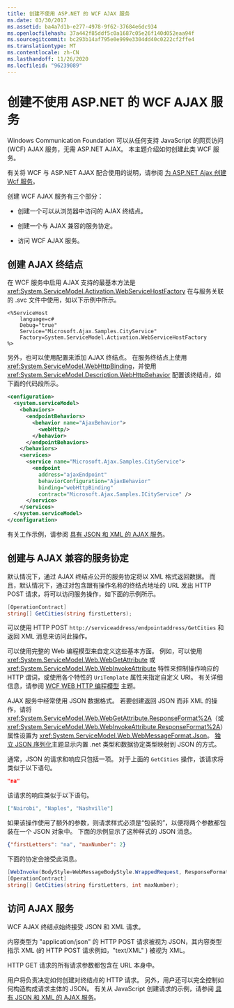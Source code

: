 ```yaml
---
title: 创建不使用 ASP.NET 的 WCF AJAX 服务
ms.date: 03/30/2017
ms.assetid: ba4a7d1b-e277-4978-9f62-37684e6dc934
ms.openlocfilehash: 37a442f85ddf5c0a1687c05e26f140d052eaa94f
ms.sourcegitcommit: bc293b14af795e0e999e3304dd40c0222cf2ffe4
ms.translationtype: MT
ms.contentlocale: zh-CN
ms.lasthandoff: 11/26/2020
ms.locfileid: "96239089"
---
```

# <a name="creating-wcf-ajax-services-without-aspnet"></a>创建不使用 ASP.NET 的 WCF AJAX 服务

Windows Communication Foundation 可以从任何支持 JavaScript 的网页访问 (WCF) AJAX 服务，无需 ASP.NET AJAX。 本主题介绍如何创建此类 WCF 服务。  
  
 有关将 WCF 与 ASP.NET AJAX 配合使用的说明，请参阅 [为 ASP.NET Ajax 创建 Wcf 服务](creating-wcf-services-for-aspnet-ajax.md)。  
  
 创建 WCF AJAX 服务有三个部分：  
  
- 创建一个可以从浏览器中访问的 AJAX 终结点。  
  
- 创建一个与 AJAX 兼容的服务协定。  
  
- 访问 WCF AJAX 服务。  
  
## <a name="creating-an-ajax-endpoint"></a>创建 AJAX 终结点  

 在 WCF 服务中启用 AJAX 支持的最基本方法是 <xref:System.ServiceModel.Activation.WebServiceHostFactory> 在与服务关联的 .svc 文件中使用，如以下示例中所示。  
  
```text
<%ServiceHost
    language=c#  
    Debug="true"  
    Service="Microsoft.Ajax.Samples.CityService"  
    Factory=System.ServiceModel.Activation.WebServiceHostFactory  
%>  
```  
  
 另外，也可以使用配置来添加 AJAX 终结点。 在服务终结点上使用 <xref:System.ServiceModel.WebHttpBinding>，并使用 <xref:System.ServiceModel.Description.WebHttpBehavior> 配置该终结点，如下面的代码段所示。  
  
```xml  
<configuration>  
  <system.serviceModel>  
    <behaviors>  
      <endpointBehaviors>  
        <behavior name="AjaxBehavior">  
          <webHttp/>  
        </behavior>  
      </endpointBehaviors>  
    </behaviors>  
    <services>  
      <service name="Microsoft.Ajax.Samples.CityService">  
        <endpoint
          address="ajaxEndpoint"  
          behaviorConfiguration="AjaxBehavior"  
          binding="webHttpBinding"  
          contract="Microsoft.Ajax.Samples.ICityService" />  
      </service>  
    </services>  
  </system.serviceModel>  
</configuration>  
```  
  
 有关工作示例，请参阅 [具有 JSON 和 XML 的 AJAX 服务](../samples/ajax-service-with-json-and-xml-sample.md)。  
  
## <a name="creating-an-ajax-compatible-service-contract"></a>创建与 AJAX 兼容的服务协定  

 默认情况下，通过 AJAX 终结点公开的服务协定将以 XML 格式返回数据。 而且，默认情况下，通过对包含跟有操作名称的终结点地址的 URL 发出 HTTP POST 请求，将可以访问服务操作，如下面的示例所示。  
  
```csharp
[OperationContract]  
string[] GetCities(string firstLetters);  
```  
  
 可以使用 HTTP POST `http://serviceaddress/endpointaddress/GetCities` 和返回 XML 消息来访问此操作。  
  
 可以使用完整的 Web 编程模型来自定义这些基本方面。 例如，可以使用 <xref:System.ServiceModel.Web.WebGetAttribute> 或 <xref:System.ServiceModel.Web.WebInvokeAttribute> 特性来控制操作响应的 HTTP 谓词，或使用各个特性的 `UriTemplate` 属性来指定自定义 URI。 有关详细信息，请参阅 [WCF WEB HTTP 编程模型](wcf-web-http-programming-model.md) 主题。  
  
 AJAX 服务中经常使用 JSON 数据格式。 若要创建返回 JSON 而非 XML 的操作，请将 <xref:System.ServiceModel.Web.WebGetAttribute.ResponseFormat%2A>（或 <xref:System.ServiceModel.Web.WebInvokeAttribute.ResponseFormat%2A>）属性设置为 <xref:System.ServiceModel.Web.WebMessageFormat.Json>。 [独立 JSON 序列化](stand-alone-json-serialization.md)主题显示内置 .net 类型和数据协定类型映射到 JSON 的方式。  
  
 通常，JSON 的请求和响应只包括一项。 对于上面的 `GetCities` 操作，该请求将类似于以下语句。  
  
```json
"na"  
```  
  
 该请求的响应类似于以下语句。  
  
```json
["Nairobi", "Naples", "Nashville"]  
```  
  
 如果该操作使用了额外的参数，则请求样式必须是“包装的”，以便将两个参数都包装在一个 JSON 对象中。 下面的示例显示了这种样式的 JSON 消息。  
  
```json  
{"firstLetters": "na", "maxNumber": 2}  
```  
  
 下面的协定会接受此消息。  
  
```csharp
[WebInvoke(BodyStyle=WebMessageBodyStyle.WrappedRequest, ResponseFormat=WebMessageFormat.Json)]  
[OperationContract]  
string[] GetCities(string firstLetters, int maxNumber);  
```  
  
## <a name="accessing-ajax-services"></a>访问 AJAX 服务  

 WCF AJAX 终结点始终接受 JSON 和 XML 请求。  
  
 内容类型为 "application/json" 的 HTTP POST 请求被视为 JSON，其内容类型指示 XML (的 HTTP POST 请求例如，"text/XML" ) 被视为 XML。  
  
 HTTP GET 请求的所有请求参数都包含在 URL 本身中。  
  
 用户将负责决定如何创建对终结点的 HTTP 请求。 另外，用户还可以完全控制如何构造构成请求主体的 JSON。 有关从 JavaScript 创建请求的示例，请参阅 [具有 JSON 和 XML 的 AJAX 服务](../samples/ajax-service-with-json-and-xml-sample.md)。
